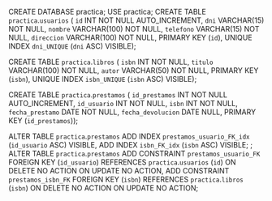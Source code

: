 CREATE DATABASE practica;
USE practica; 
CREATE TABLE `practica`.`usuarios` (
  `id` INT NOT NULL AUTO_INCREMENT,
  `dni` VARCHAR(15) NOT NULL,
  `nombre` VARCHAR(100) NOT NULL,
  `telefono` VARCHAR(15) NOT NULL,
  `direccion` VARCHAR(100) NOT NULL,
  PRIMARY KEY (`id`),
  UNIQUE INDEX `dni_UNIQUE` (`dni` ASC) VISIBLE);
  
CREATE TABLE `practica`.`libros` (
  `isbn` INT NOT NULL,
  `titulo` VARCHAR(100) NOT NULL,
  `autor` VARCHAR(50) NOT NULL,
  PRIMARY KEY (`isbn`),
  UNIQUE INDEX `isbn_UNIQUE` (`isbn` ASC) VISIBLE);
  
CREATE TABLE `practica`.`prestamos` (
  `id_prestamos` INT NOT NULL AUTO_INCREMENT,
  `id_usuario` INT NOT NULL,
  `isbn` INT NOT NULL,
  `fecha_prestamo` DATE NOT NULL,
  `fecha_devolucion` DATE NULL,
  PRIMARY KEY (`id_prestamos`));

ALTER TABLE `practica`.`prestamos` 
ADD INDEX `prestamos_usuario_FK_idx` (`id_usuario` ASC) VISIBLE,
ADD INDEX `isbn_FK_idx` (`isbn` ASC) VISIBLE;
;
ALTER TABLE `practica`.`prestamos` 
ADD CONSTRAINT `prestamos_usuario_FK`
  FOREIGN KEY (`id_usuario`)
  REFERENCES `practica`.`usuarios` (`id`)
  ON DELETE NO ACTION
  ON UPDATE NO ACTION,
ADD CONSTRAINT `prestamos_isbn_FK`
  FOREIGN KEY (`isbn`)
  REFERENCES `practica`.`libros` (`isbn`)
  ON DELETE NO ACTION
  ON UPDATE NO ACTION;